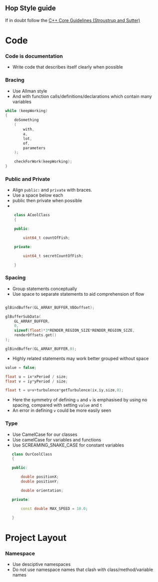 ## Hop Style guide

If in doubt follow the [C++ Core Guidelines (Stroustrup and Sutter)](https://isocpp.github.io/CppCoreGuidelines/CppCoreGuidelines)

# Code

### Code is documentation

- Write code that describes itself clearly when possible

### Bracing 

- Use Allman style
- And with function calls/definitions/declarations which contain many variables

```c++
while (keepWorking)
{
    doSomething
    (
        with,
        a,
        lot,
        of,
        parameters
    );

    checkForWork(keepWorking);
}
```

### Public and Private

- Align ```public:``` and ```private``` with braces.
- Use a space below each
- public then private when possible
-
```c++
    class ACoolClass
    {

    public:

        uint64_t countOfFish;

    private:

        uint64_t secretCountOfFish;

    }
```

### Spacing
- Group statements conceptually
- Use space to separate statements to aid comprehension of flow
```c++

glBindBuffer(GL_ARRAY_BUFFER,VBOoffset);

glBufferSubData(
    GL_ARRAY_BUFFER,
    0,
    sizeof(float)*3*RENDER_REGION_SIZE*RENDER_REGION_SIZE,
    renderOffsets.get()
);

glBindBuffer(GL_ARRAY_BUFFER,0);
```

- Highly related statements may work better grouped without space
```c++
value = false;

float u = ix*xPeriod / size;
float v = iy*yPeriod / size;

float t = u+v+turbulence*getTurbulence(ix,iy,size,0);
```
- Here the symmetry of defining ```u``` and ```v``` is emphasised by 
using no spacing, compared with setting ```value``` and ```t```
- An error in defining ```v``` could be more easily seen 

### Type
 - Use CamelCase for our classes
 - Use camelCase for variables and functions
 - Use SCREAMING_SNAKE_CASE for constant variables
 ```c++
    class OurCoolClass
    {

    public:

        double positionX;
        double positionY;

        double orientation;

    private:

        const double MAX_SPEED = 10.0;

    }
 ```
 
 # Project Layout
 
 ### Namespace
 
 - Use desciptive namespaces
 - Do not use namespace names that clash with class/method/variable names
